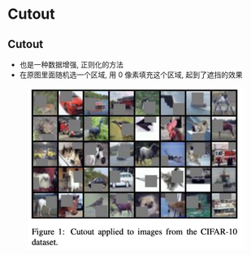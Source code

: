 # Cutout

## Cutout

* 也是一种数据增强, 正则化的方法
* 在原图里面随机选一个区域, 用 0 像素填充这个区域, 起到了遮挡的效果

<figure><img src="../.gitbook/assets/image.png" alt=""><figcaption></figcaption></figure>
